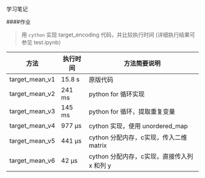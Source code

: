 学习笔记



####作业

> 用 `cython` 实现 target_encoding 代码，并比较执行时间    (详细执行结果可参见 test.ipynb）

| 方法           | 执行时间 | 方法简要说明                                |
| -------------- | -------- | ------------------------------------------- |
| target_mean_v1 | 15.8 s   | 原版代码                                    |
| target_mean_v2 | 241 ms   | python for 循环实现                         |
| target_mean_v3 | 145 ms   | python for 循环，提取重复变量               |
| target_mean_v4 | 977 µs   | cython 实现，使用 unordered_map             |
| target_mean_v5 | 441 µs   | cython 分配内存，c实现，传入二维 matrix     |
| target_mean_v6 | 42 µs    | cython 分配内存，c实现，直接传入列 x 和列 y |


